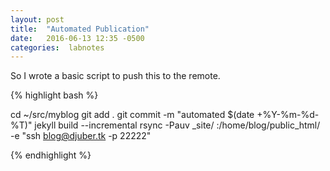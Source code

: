 ```yaml
---
layout: post
title:  "Automated Publication"
date:   2016-06-13 12:35 -0500
categories:  labnotes 
---
```


So I wrote a basic script to push this to the remote. 

{% highlight bash %}

cd ~/src/myblog
git add .
git commit -m "automated $(date +%Y-%m-%d-%T)"
jekyll build --incremental
rsync -Pauv _site/ :/home/blog/public_html/ -e "ssh blog@djuber.tk -p 22222"

{% endhighlight %}